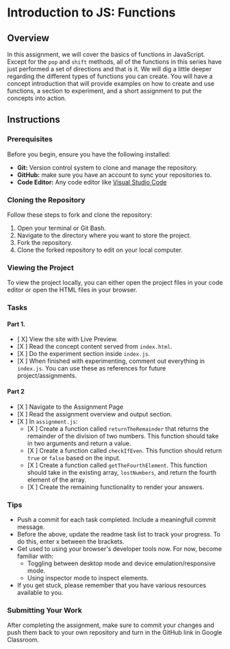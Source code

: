 # Introduction to JS: Functions

## Overview
In this assignment, we will cover the basics of functions in JavaScript. Except for the `pop` and `shift` methods, all of the functions in this series have just performed a set of directions and that is it. We will dig a little deeper regarding the different types of functions you can create. You will have a concept introduction that will provide examples on how to create and use functions, a section to experiment, and a short assignment to put the concepts into action.

## Instructions

### Prerequisites

Before you begin, ensure you have the following installed:

- **Git:** Version control system to clone and manage the repository.
- **GitHub:** make sure you have an account to sync your repositories to.
- **Code Editor:** Any code editor like [Visual Studio Code](https://code.visualstudio.com/)

### Cloning the Repository

Follow these steps to fork and clone the repository:

1. Open your terminal or Git Bash.
2. Navigate to the directory where you want to store the project.
3. Fork the repository.
4. Clone the forked repository to edit on your local computer.

### Viewing the Project

To view the project locally, you can either open the project files in your code editor or open the HTML files in your browser.

### Tasks

#### Part 1.

- [ X] View the site with Live Preview.
- [X ] Read the concept content served from `index.html`.
- [X ] Do the experiment section inside `index.js`.
- [X ] When finished with experimenting, comment out everything in `index.js`. You can use these as references for future project/assignments.

#### Part 2

- [X ] Navigate to the Assignment Page
- [X ] Read the assignment overview and output section.
- [X ] In `assignment.js`:
    - [X ] Create a function called `returnTheRemainder` that returns the remainder of the division of two numbers. This function should take in two arguments and return a value.
    - [X ] Create a function called `checkIfEven`. This function should return `true` or `false` based on the input.
    - [X ] Create a function called `getTheFourthElement`. This function should take in the existing array, `lostNumbers`, and return the fourth element of the array.
    - [X ] Create the remaining functionality to render your answers.


### Tips
- Push a commit for each task completed. Include a meaningfull commit message.
- Before the above, update the readme task list to track your progress. To do this, enter x between the brackets.
- Get used to using your browser's developer tools now. For now, become familiar with: 
    - Toggling between desktop mode and device emulation/responsive mode.
    - Using inspector mode to inspect elements.
- If you get stuck, please remember that you have various resources available to you.


### Submitting Your Work

After completing the assignment, make sure to commit your changes and push them back to your own repository and turn in the GitHub link in Google Classroom.